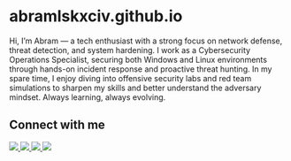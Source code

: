 # abramlskxciv.github.io

Hi, I’m Abram — a tech enthusiast with a strong focus on network defense, threat detection, and system hardening. I work as a Cybersecurity Operations Specialist, securing both Windows and Linux environments through hands-on incident response and proactive threat hunting. In my spare time, I enjoy diving into offensive security labs and red team simulations to sharpen my skills and better understand the adversary mindset.
Always learning, always evolving.


## Connect with me

<a href="https://linkedin.com/in/yourhandle" target="_blank">
  <img src="https://img.shields.io/badge/LinkedIn-blue?style=for-the-badge&logo=linkedin" />
</a>
<a href="https://linkedin.com/in/yourhandle" target="_blank">
  <img src="https://img.shields.io/badge/Facebook-blue?style=for-the-badge&logo=Facebook" />
</a>
<a href="https://twitter.com/yourhandle" target="_blank">
  <img src="https://img.shields.io/badge/X-black?style=for-the-badge&logo=X" />
</a>
<a href="https://github.com/yourhandle" target="_blank">
  <img src="https://img.shields.io/badge/GitHub-grey?style=for-the-badge&logo=github" />
</a>
